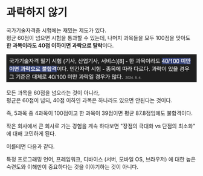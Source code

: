 # 과락하지 않기

국가기술자격증 시험에는 재밌는 제도가 있다.  
평균 60점이 넘으면 시험을 통과할 수 있는데, 나머지 과목들을 모두 100점을 맞아도 **한 과목이라도 40점 이하이면 과락으로 탈락**이다.

![1](./images/1.png)

모든 과목을 60점을 넘으라는 것이 아니라,  
평균은 60점이 넘되, 40점 이하인 과목은 하나라도 있으면 안된다는 것이다.  

즉, 5과목 중 4과목이 100점이고 한 과목이 39점이면 평균 87.8점임에도 불합격이다.  


작은 회사에서 큰 회사로 가는 경험을 계속 하다보면 "장점의 극대화 vs 단점의 최소화" 에 대해 고민하게 된다.  

이를테면 다음과 같다.  

특정 프로그래밍 언어, 프레임워크, 디바이스 (서버, 모바일 OS, 브라우저) 에 대한 높은 숙련도와 이해만이 중요하다는 것을 이야기하는 것이 아니다.  


